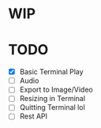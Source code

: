 # WIP

# TODO
- [x] Basic Terminal Play
- [ ] Audio
- [ ] Export to Image/Video
- [ ] Resizing in Terminal
- [ ] Quitting Terminal lol
- [ ] Rest API